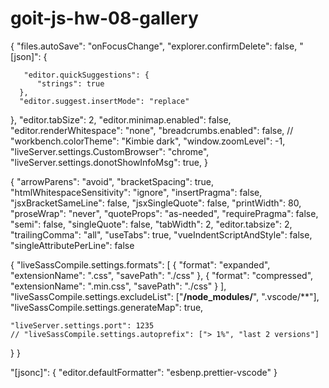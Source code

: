 # goit-js-hw-08-gallery

{
  "files.autoSave": "onFocusChange",
  "explorer.confirmDelete": false,
  "[json]": {
   
       "editor.quickSuggestions": {
          "strings": true
      },
      "editor.suggest.insertMode": "replace"
  },
  "editor.tabSize": 2,
  "editor.minimap.enabled": false,
  "editor.renderWhitespace": "none",
  "breadcrumbs.enabled": false,
  // "workbench.colorTheme": "Kimbie dark",
  "window.zoomLevel": -1,
  "liveServer.settings.CustomBrowser": "chrome",
  "liveServer.settings.donotShowInfoMsg": true,
} 

{
  "arrowParens": "avoid",
  "bracketSpacing": true,
  "htmlWhitespaceSensitivity": "ignore",
  "insertPragma": false,
  "jsxBracketSameLine": false,
  "jsxSingleQuote": false,
  "printWidth": 80,
  "proseWrap": "never",
  "quoteProps": "as-needed",
  "requirePragma": false,
  "semi": false,
  "singleQuote": false,
  "tabWidth": 2,
  "editor.tabsize": 2,
  "trailingComma": "all",
  "useTabs": true,
  "vueIndentScriptAndStyle": false,
  "singleAttributePerLine": false


 {
    "liveSassCompile.settings.formats": [
      {
        "format": "expanded",
        "extensionName": ".css",
        "savePath": "./css"
      },
      {
        "format": "compressed",
        "extensionName": ".min.css",
        "savePath": "./css"
      }
    ],
    "liveSassCompile.settings.excludeList": ["**/node_modules/**", ".vscode/**"],
    "liveSassCompile.settings.generateMap": true,
  
    "liveServer.settings.port": 1235
    // "liveSassCompile.settings.autoprefix": ["> 1%", "last 2 versions"] 

  } 
}

"[jsonc]": {
  "editor.defaultFormatter": "esbenp.prettier-vscode"
} 
  